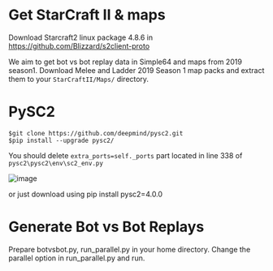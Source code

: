 # Get StarCraft II & maps
Download Starcraft2 linux package 4.8.6 in https://github.com/Blizzard/s2client-proto

We aim to get bot vs bot replay data in Simple64 and maps from 2019 season1.
Download Melee and Ladder 2019 Season 1 map packs and extract them to your `StarCraftII/Maps/` directory.

# PySC2
```
$git clone https://github.com/deepmind/pysc2.git
$pip install --upgrade pysc2/
```
You should delete `extra_ports=self._ports` part located in line 338 of `pysc2\pysc2\env\sc2_env.py`

![image](https://github.com/kapo-war/botreplaygenerator/assets/67684178/8a3ba5f8-c92b-465d-87e3-05aec87c19fe)

or just download using pip install pysc2=4.0.0

# Generate Bot vs Bot Replays
Prepare botvsbot.py, run_parallel.py in your home directory.
Change the parallel option in run_parallel.py and run.
